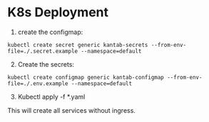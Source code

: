 # K8s Deployment

1. create the configmap:
```
kubectl create secret generic kantab-secrets --from-env-file=./.secret.example --namespace=default
```
2. Create the secrets:
```
kubectl create configmap generic kantab-configmap --from-env-file=./.env.example --namespace=default
```

3. Kubectl apply -f *.yaml

This will create all services without ingress.
